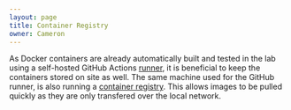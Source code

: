 ```yaml
---
layout: page
title: Container Registry
owner: Cameron
---
```


As Docker containers are already automatically built and tested in the lab using a self-hosted GitHub Actions [runner](/runner.html), it is beneficial to keep the containers stored on site as well.
The same machine used for the GitHub runner, is also running a [container registry](https://hub.docker.com/_/registry).
This allows images to be pulled quickly as they are only transfered over the local network.
